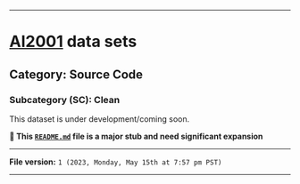 
***

# [AI2001](https://github.com/seanpm2001/AI2001/) data sets

## Category: Source Code

### Subcategory (SC): Clean

This dataset is under development/coming soon.

**🌱️ This [`README.md`](/README.md) file is a major stub and need significant expansion**

***

**File version:** `1 (2023, Monday, May 15th at 7:57 pm PST)`

***
